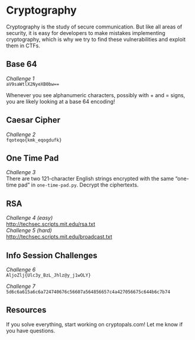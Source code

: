 # Cryptography

Cryptography is the study of secure communication. But like all areas of security, it is easy for developers to make mistakes implementing cryptography, which is why we try to find these vulnerabilities and exploit them in CTFs.

## Base 64

_Challenge 1_  
`aV9saWtlX2NyeXB0bw==`

Whenever you see alphanumeric characters, possibly with + and = signs, you are likely looking at a base 64 encoding!

## Caesar Cipher

_Challenge 2_  
`fqoteqo{kmk_eqogdufk}`


## One Time Pad
_Challenge 3_  
There are two 121-character English strings encrypted with the same “one-time pad” in `one-time-pad.py`. Decrypt the ciphertexts.

## RSA
_Challenge 4 (easy)_  
http://techsec.scripts.mit.edu/rsa.txt  
_Challenge 5 (hard)_  
http://techsec.scripts.mit.edu/broadcast.txt

## Info Session Challenges
_Challenge 6_  
`AljoZlj{Ulc3y_BzL_Jhlz@y_j1wOLY}`  
  
_Challenge 7_  
`5d6c6a615a6c6a724740676c56607a564856657c4a427056675c644b6c7b74`

## Resources
If you solve everything, start working on cryptopals.com! Let me know if you have questions.
